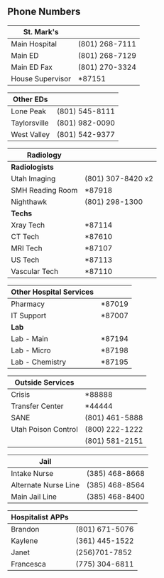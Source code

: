 ## Phone Numbers

| St. Mark's       |                |
| ---------------- | -------------- |
| Main Hospital    | (801) 268-7111 |
| Main ED          | (801) 268-7129 |
| Main ED Fax      | (801) 270-3324 |
| House Supervisor | \*87151        |

| Other EDs    |                |
| ------------ | -------------- |
| Lone Peak    | (801) 545-8111 |
| Taylorsville | (801) 982-0090 |
| West Valley  | (801) 542-9377 |

| Radiology        |                   |
| ---------------- | ----------------- |
| **Radiologists** |                   |
| Utah Imaging     | (801) 307-8420 x2 |
| SMH Reading Room | \*87918           |
| Nighthawk        | (801) 298-1300    |
| **Techs**        |                   |
| Xray Tech        | \*87114           |
| CT Tech          | \*87610           |
| MRI Tech         | \*87107           |
| US Tech          | \*87113           |
| Vascular Tech    | \*87110           |

| Other Hospital Services |         |
| ----------------------- | ------- |
| Pharmacy                | \*87019 |
| IT Support              | \*87007 |
| **Lab**                 |         |
| Lab - Main              | \*87194 |
| Lab - Micro             | \*87198 |
| Lab - Chemistry         | \*87195 |

| Outside Services    |                |
| ------------------- | -------------- |
| Crisis              | \*88888        |
| Transfer Center     | \*44444        |
| SANE                | (801) 461-5888 |
| Utah Poison Control | (800) 222-1222 |
|                     | (801) 581-2151 |

| Jail                 |                |
| -------------------- | -------------- |
| Intake Nurse         | (385) 468-8668 |
| Alternate Nurse Line | (385) 468-8564 |
| Main Jail Line       | (385) 468-8400 |

| Hospitalist APPs |                |
| ---------------- | -------------- |
| Brandon          | (801) 671-5076 |
| Kaylene          | (361) 445-1522 |
| Janet            | (256)701-7852  |
| Francesca        | (775) 304-6811 |
